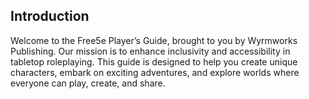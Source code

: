 ## Introduction

Welcome to the Free5e Player’s Guide, brought to you by Wyrmworks Publishing.
Our mission is to enhance inclusivity and accessibility in tabletop roleplaying.
This guide is designed to help you create unique characters, embark on exciting adventures, and explore worlds where everyone can play, create, and share.
